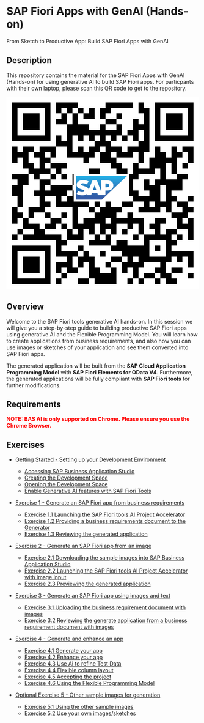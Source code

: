 # SAP Fiori Apps with GenAI (Hands-on)
From Sketch to Productive App: Build SAP Fiori Apps with GenAI 

## Description

This repository contains the material for the SAP Fiori Apps with GenAI (Hands-on) for using generative AI to build SAP Fiori apps.
For particpants with their own laptop, please scan this QR code to get to the repository.

![image](Hands-on.png)

## Overview

Welcome to the SAP Fiori tools generative AI hands-on.  In this session we will give you a step-by-step guide to building productive SAP Fiori apps using generative AI and the Flexible Programming Model.  You will learn how to create applications from business requirements, and also how you can use images or sketches of your application and see them converted into SAP Fiori apps.

The generated application will be built from the **SAP Cloud Application Programming Model** with **SAP Fiori Elements for OData V4**.  Furthermore, the generated applications will be fully compliant with **SAP Fiori tools** for further modifications.

## Requirements

<span style="color:red">**NOTE:  BAS AI is only supported on Chrome.  Please ensure you use the Chrome Browser.** </span>

## Exercises

- [Getting Started - Setting up your Development Environment](exercises/ex0#getting-started---setting-up-your-development-environment)
  - [Accessing SAP Business Application Studio](exercises/ex0#accessing-sap-business-application-studio)
  - [Creating the Development Space](exercises/ex0#creating-the-development-space)
  - [Opening the Development Space](exercises/ex0#opening-the-development-space)
  - [Enable Generative AI features with SAP Fiori Tools](exercises/ex0#enable-generative-ai-features-with-sap-fiori-tools)

- [Exercise 1 - Generate an SAP Fiori app from business requirements](exercises/ex1#exercise-1---generate-an-sap-fiori-elements-application-from-business-requirements)
  - [Exercise 1.1 Launching the SAP Fiori tools AI Project Accelerator](exercises/ex1#exercise-11-launching-the-sap-fiori-tools-ai-project-accelerator)
  - [Exercise 1.2 Providing a business requirements document to the Generator](exercises/ex1#exercise-12-providing-a-business-requirements-document-to-the-generator)
  - [Exercise 1.3 Reviewing the generated application](exercises/ex1#exercise-13-reviewing-the-generated-application)

- [Exercise 2 - Generate an SAP Fiori app from an image](exercises/ex2#exercise-2---generate-an-sap-fiori-elements-application-from-an-image)
  - [Exercise 2.1 Downloading the sample images into SAP Business Application Studio](exercises/ex2#exercise-21-downloading-the-sample-images-into-sap-business-application-studio)
  - [Exercise 2.2 Launching the SAP Fiori tools AI Project Accelerator with image input](exercises/ex2#exercise-22-launching-the-sap-fiori-tools-ai-project-accelerator-with-image-input)
  - [Exercise 2.3 Previewing the generated application](exercises/ex2#exercise-23-previewing-the-generated-application)

- [Exercise 3 - Generate an SAP Fiori app using images and text](exercises/ex3#exercise-3---generate-an-sap-fiori-elements-application-using-images-and-text)
  - [Exercise 3.1 Uploading the business requirement document with images](exercises/ex3#exercise-31-uploading-the-business-requirement-document-with-images)
  - [Exercise 3.2 Reviewing the generate application from a business requirement document with images](exercises/ex3#exercise-32-reviewing-the-generate-application-from-a-business-requirement-document-with-images)

- [Exercise 4 - Generate and enhance an app](exercises/ex4#exercise-5---generate-and-enhance-an-app)
  - [Exercise 4.1 Generate your app](exercises/ex4#exercise-51-generate-your-app)
  - [Exercise 4.2 Enhance your app](exercises/ex4#exercise-52-enhance-your-app)
  - [Exercise 4.3 Use Ai to refine Test Data](exercises/ex4#exercise-53-use-ai-to-refine-test-data)
  - [Exercise 4.4 Flexible column layout](exercises/ex4#exercise-54-flexible-column-layout)
  - [Exercise 4.5 Accepting the project](exercises/ex4#exercise-55-accepting-the-project)
  - [Exercise 4.6 Using the Flexible Programming Model](exercises/ex4#exercise-56-using-the-flexible-programming-model)

- [Optional Exercise 5 - Other sample images for generation](exercises/ex5#exercise-4---other-sample-images-for-generation)
  - [Exercise 5.1 Using the other sample images](exercises/ex5#exercise-41-using-the-other-sample-images)
  - [Exercise 5.2 Use your own images/sketches](exercises/ex5#exercise-42-use-your-own-imagessketches)

